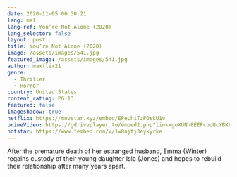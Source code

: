 ```yaml
---
date: 2020-11-05 00:30:21
lang: mal
lang-ref: You’re Not Alone (2020)
lang_selector: false
layout: post
title: You’re Not Alone (2020)
image: /assets/images/541.jpg
featured_image: /assets/images/541.jpg
author: maxflix21
genre:
  - Thriller
  - Horror
country: United States
content_rating: PG-13
featured: false
imageshadow: true
netflix: https://movstar.xyz/embed/EPeLhiTzPOskU1v
primeVideo: https://gdriveplayer.to/embed2.php?link=goXUNh8EEFcbqUcYBK8NXAwdqvrqXN%252FWTpPfs3KzG4uortqPuwKVLMFIJPmltjCrNxyE2Oe2PZvdMDRD25lRcnOvOp4nP7DIbR6%252F8z1Fj3y5A0PKDfPRE6X2r9c8YaF9IQgxrSZofuKP4lQjPUheBMasLiNSweWii%252BwfZIVTgu81oxdauMwzXx8Qqn63M9q7g%253D
hotstar: https://www.fembed.com/v/1w8njtj3eykyrke
---
```

After the premature death of her estranged husband, Emma (Winter) regains custody of their young daughter Isla (Jones) and hopes to rebuild their relationship after many years apart.